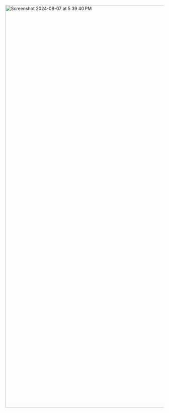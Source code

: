 <img width="1280" alt="Screenshot 2024-08-07 at 5 39 40 PM" src="https://github.com/user-attachments/assets/b572fd74-e947-4b35-83d7-2595d341a6f4">
